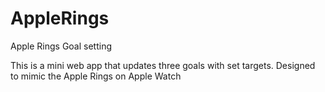 # AppleRings
 Apple Rings Goal setting

 This is a mini web app that updates three goals with set targets. Designed to mimic the Apple Rings on Apple Watch
